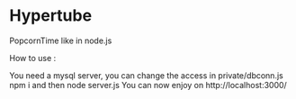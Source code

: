 # Hypertube

PopcornTime like in node.js

How to use :

You need a mysql server, you can change the access in private/dbconn.js
npm i
and then node server.js
You can now enjoy on http://localhost:3000/